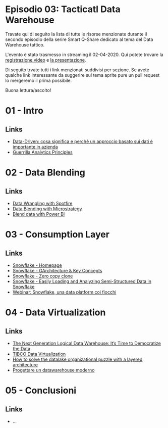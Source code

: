 # Episodio 03: Tacticatl Data Warehouse

Travate qui di seguito la lista di tutte le risorse menzionate durante il secondo episodio della serire Smart Q-Share dedicato al tema del Data Warehouse tattico.

L'evento è stato trasmesso in streaming il 02-04-2020. Qui potete trovare la [registrazione video](TODO) e [la presentazione](TODO).

Di seguito trvate tutti i link menzionati suddivisi per sezione. Se avete qualche link interessante da suggerire sul tema aprite pure un pull request lo mergeremo il prima possibile.

Buona lettura/ascolto!


# 01 - Intro

## Links
- [Data-Driven: cosa significa e perchè un approccio basato sui dati è importante in azienda](https://www.digital4.biz/marketing/big-data-e-analytics/sei-regole-d-oro-per-un-data-driven-marketing-di-successo/)
- [Guerrilla Analytics Principles](https://guerrilla-analytics.net/the-principles/)

# 02 - Data Blending

## Links
- [Data Wrangling with Spotfire](https://www.tibco.com/products/tibco-spotfire/data-wrangling)
- [Data Blending with Microstrategy](https://www2.microstrategy.com/producthelp/current/Oracle18c/en-us/Content/Oracle18c/Data_Blending_010_002_006.htm)
- [Blend data with Power BI](https://www.youtube.com/watch?v=w3qFxcy88iE)


# 03 - Consumption Layer

## Links
- [Snowflake - Homepage](https://www.snowflake.com/)
- [Snowflake - GArchitecture & Key Concepts](https://www.youtube.com/watch?v=dZlBCLLL7UA)
- [Snowflake - Zero copy clone](https://www.youtube.com/watch?v=yQIMmXg7Seg)
- [Snowflake - Easily Loading and Analyzing Semi-Structured Data in Snowflake](https://www.youtube.com/watch?v=H0sbMDqdYQ8&list=PL4IM5KTx_T7hBvbHgLKEqWp75CumkicJI&index=2)
- [Webinar: Snowflake, una data platform coi fiocchi](https://www.snowflake.com/webinar/webinar-snowflake-una-data-platform-coi-fiocchi/)

# 04 - Data Virtualization

## Links
- [The Next Generation Logical Data Warehouse: It’s Time to Democratize the Data](https://www.dataversity.net/next-generation-logical-data-warehouse-time-democratize-data)
- [TIBCO Data Virtualization](https://www.tibco.com/products/data-virtualization)
- [How to solve the datalake organizational puzzle with a layered architecture](https://medium.com/quantyca/how-to-solve-the-datalake-organizational-puzzle-with-a-layered-architecture-e267d645c81e)
- [Progettare un datawarehouse moderno](https://medium.com/quantyca/progettare-un-datawarehouse-moderno-24e35e973860)

# 05 - Conclusioni

## Links
- ...
